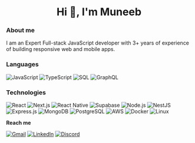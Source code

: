 <h1 align="center">Hi 👋, I'm Muneeb</h1>

### About me
I am an Expert Full-stack JavaScript developer with 3+ years of experience of building responsive web and mobile apps.

### Languages

![JavaScript](https://img.shields.io/badge/-JavaScript-000?&logo=JavaScript)
![TypeScript](https://img.shields.io/badge/-TypeScript-000?&logo=TypeScript)
![SQL](https://img.shields.io/badge/-SQL-000?&logo=MySQL)
![GraphQL](https://img.shields.io/badge/-GraphQL-000?&logo=graphql&logoColor=E10098)

### Technologies

![React](https://img.shields.io/badge/-React-000?&logo=React)
![Next.js](https://img.shields.io/badge/-Next.js-000?&logo=next.js)
![React Native](https://img.shields.io/badge/-React%20Native-000?&logo=react)
![Supabase](https://img.shields.io/badge/-Supabase-000?&logo=supabase)
![Node.js](https://img.shields.io/badge/-Node.js-000?&logo=node.js)
![NestJS](https://img.shields.io/badge/-NestJS-000?&logo=nestjs)
![Express.js](https://img.shields.io/badge/-Express.js-000?&logo=express)
![MongoDB](https://img.shields.io/badge/MongoDB-000?&logo=mongodb&logoColor=234ea94b)
![PostgreSQL](https://img.shields.io/badge/-PostgreSQL-000?&logo=postgresql&logoColor=23316192)
![AWS](https://img.shields.io/badge/-AWS-000?&logo=Amazon-AWS&logoColor=F90)
![Docker](https://img.shields.io/badge/-Docker-000?&logo=Docker)
![Linux](https://img.shields.io/badge/-Linux-000?&logo=Linux)

**Reach me**

<a href="mailto:iamabdulmuneeb@gmail.com"><img alt=" Gmail" src="https://img.shields.io/badge/Gmail-D14836?style=for-the-badge&logo=gmail&logoColor=white&style=flat-square" /></a>
<a href="https://www.linkedin.com/in/iamabdulmuneeb/" target="_blank"><img src="https://img.shields.io/badge/LinkedIn-%230077B5.svg?&style=for-the-badge&style=flat-square&logo=linkedin&logoColor=white" alt="LinkedIn"></a>
<a href="https://discord.com/users/abdulmuneebshah"><img alt=" Discord" src="https://img.shields.io/badge/Discord-%231877F2.svg?&style=for-the-badge&style=flat-square&logo=discord&logoColor=white" /></a>


